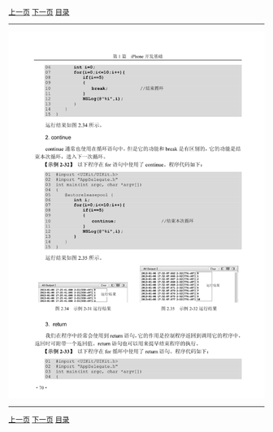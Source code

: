[上一页](082.md) [下一页](084.md) [目录](../README.md)

***

![083](../images/083.png)

***

[上一页](082.md) [下一页](084.md) [目录](../README.md)